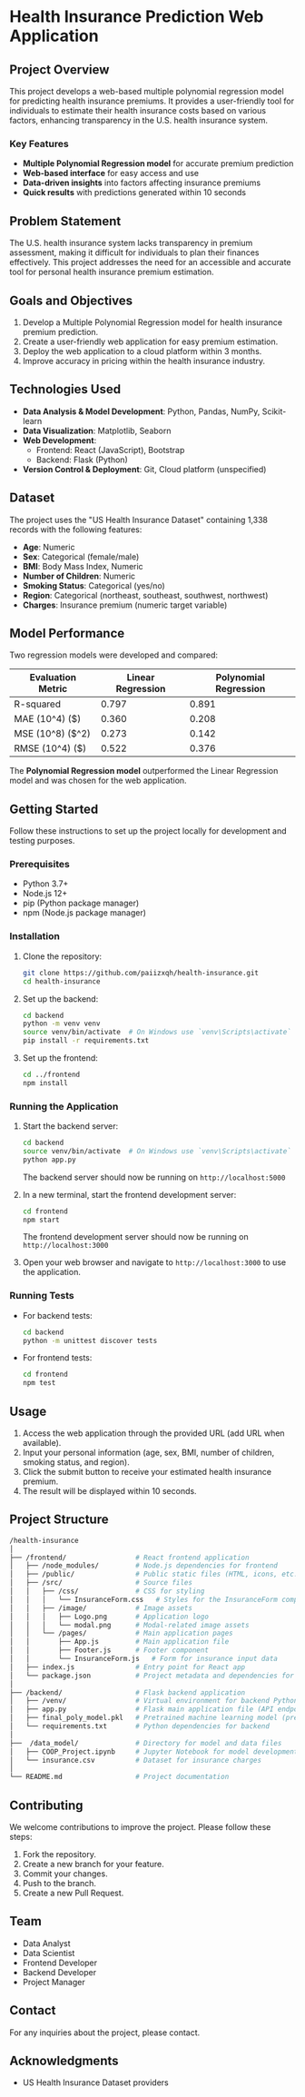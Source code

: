 # Health Insurance Prediction Web Application

## Project Overview

This project develops a web-based multiple polynomial regression model for predicting health insurance premiums. It provides a user-friendly tool for individuals to estimate their health insurance costs based on various factors, enhancing transparency in the U.S. health insurance system.

### Key Features

- **Multiple Polynomial Regression model** for accurate premium prediction
- **Web-based interface** for easy access and use
- **Data-driven insights** into factors affecting insurance premiums
- **Quick results** with predictions generated within 10 seconds

## Problem Statement

The U.S. health insurance system lacks transparency in premium assessment, making it difficult for individuals to plan their finances effectively. This project addresses the need for an accessible and accurate tool for personal health insurance premium estimation.

## Goals and Objectives

1. Develop a Multiple Polynomial Regression model for health insurance premium prediction.
2. Create a user-friendly web application for easy premium estimation.
3. Deploy the web application to a cloud platform within 3 months.
4. Improve accuracy in pricing within the health insurance industry.

## Technologies Used

- **Data Analysis & Model Development**: Python, Pandas, NumPy, Scikit-learn
- **Data Visualization**: Matplotlib, Seaborn
- **Web Development**: 
  - Frontend: React (JavaScript), Bootstrap
  - Backend: Flask (Python)
- **Version Control & Deployment**: Git, Cloud platform (unspecified)

## Dataset

The project uses the "US Health Insurance Dataset" containing 1,338 records with the following features:
- **Age**: Numeric
- **Sex**: Categorical (female/male)
- **BMI**: Body Mass Index, Numeric
- **Number of Children**: Numeric
- **Smoking Status**: Categorical (yes/no)
- **Region**: Categorical (northeast, southeast, southwest, northwest)
- **Charges**: Insurance premium (numeric target variable)

## Model Performance

Two regression models were developed and compared:

| Evaluation Metric | Linear Regression | Polynomial Regression |
|-------------------|-------------------|-----------------------|
| R-squared         | 0.797             | 0.891                 |
| MAE (10^4) ($)    | 0.360             | 0.208                 |
| MSE (10^8) ($^2)  | 0.273             | 0.142                 |
| RMSE (10^4) ($)   | 0.522             | 0.376                 |

The **Polynomial Regression model** outperformed the Linear Regression model and was chosen for the web application.

## Getting Started

Follow these instructions to set up the project locally for development and testing purposes.

### Prerequisites

- Python 3.7+
- Node.js 12+
- pip (Python package manager)
- npm (Node.js package manager)

### Installation

1. Clone the repository:
   ```bash
   git clone https://github.com/paiizxqh/health-insurance.git
   cd health-insurance
   ```

2. Set up the backend:
   ```bash
   cd backend
   python -m venv venv
   source venv/bin/activate  # On Windows use `venv\Scripts\activate`
   pip install -r requirements.txt
   ```

3. Set up the frontend:
   ```bash
   cd ../frontend
   npm install
   ```

### Running the Application

1. Start the backend server:
   ```bash
   cd backend
   source venv/bin/activate  # On Windows use `venv\Scripts\activate`
   python app.py
   ```
   The backend server should now be running on `http://localhost:5000`

2. In a new terminal, start the frontend development server:
   ```bash
   cd frontend
   npm start
   ```
   The frontend development server should now be running on `http://localhost:3000`

3. Open your web browser and navigate to `http://localhost:3000` to use the application.

### Running Tests

- For backend tests:
  ```bash
  cd backend
  python -m unittest discover tests
  ```

- For frontend tests:
  ```bash
  cd frontend
  npm test
  ```

## Usage

1. Access the web application through the provided URL (add URL when available).
2. Input your personal information (age, sex, BMI, number of children, smoking status, and region).
3. Click the submit button to receive your estimated health insurance premium.
4. The result will be displayed within 10 seconds.

## Project Structure

```bash
/health-insurance
│
├── /frontend/                 # React frontend application
│   ├── /node_modules/         # Node.js dependencies for frontend
│   ├── /public/               # Public static files (HTML, icons, etc.)
│   ├── /src/                  # Source files
│   │   ├── /css/              # CSS for styling
│   │   │   └── InsuranceForm.css   # Styles for the InsuranceForm component
│   │   ├── /image/            # Image assets
│   │   │   ├── Logo.png       # Application logo
│   │   │   └── modal.png      # Modal-related image assets
│   │   └── /pages/            # Main application pages
│   │       ├── App.js         # Main application file
│   │       ├── Footer.js      # Footer component
│   │       └── InsuranceForm.js   # Form for insurance input data
│   ├── index.js               # Entry point for React app
│   └── package.json           # Project metadata and dependencies for frontend
│
├── /backend/                  # Flask backend application
│   ├── /venv/                 # Virtual environment for backend Python dependencies
│   ├── app.py                 # Flask main application file (API endpoints)
│   ├── final_poly_model.pkl   # Pretrained machine learning model (prediction model)
│   └── requirements.txt       # Python dependencies for backend
│
├──  /data_model/              # Directory for model and data files
│   ├── COOP_Project.ipynb     # Jupyter Notebook for model development
│   └── insurance.csv          # Dataset for insurance charges
│
└── README.md                  # Project documentation
```

## Contributing

We welcome contributions to improve the project. Please follow these steps:
1. Fork the repository.
2. Create a new branch for your feature.
3. Commit your changes.
4. Push to the branch.
5. Create a new Pull Request.

## Team

- Data Analyst
- Data Scientist
- Frontend Developer
- Backend Developer
- Project Manager

## Contact

For any inquiries about the project, please contact.

## Acknowledgments

- US Health Insurance Dataset providers
